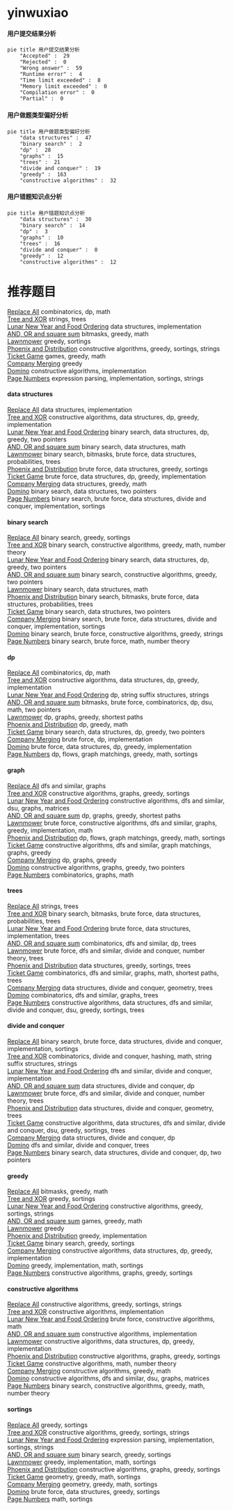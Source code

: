 # yinwuxiao
<!-- tabs:start -->
#### **用户提交结果分析**

```mermaid
pie title 用户提交结果分析
    "Accepted" :  29
    "Rejected" :  0
    "Wrong answer" :  59
    "Runtime error" :  4
    "Time limit exceeded" :  8
    "Memory limit exceeded" :  0
    "Compilation error" :  0
    "Partial" :  0
```
#### **用户做题类型偏好分析**

```mermaid
pie title 用户做题类型偏好分析
    "data structures" :  47
    "binary search" :  2
    "dp" :  28
    "graphs" :  15
    "trees" :  21
    "divide and conquer" :  19
    "greedy" :  163
    "constructive algorithms" :  32
```
#### **用户错题知识点分析**

```mermaid
pie title 用户错题知识点分析
    "data structures" :  30
    "binary search" :  14
    "dp" :  3
    "graphs" :  10
    "trees" :  16
    "divide and conquer" :  0
    "greedy" :  12
    "constructive algorithms" :  12
```
<!-- tabs:end -->
# 推荐题目
[Replace All](http://codeforces.com/problemset/problem/794/G)		combinatorics,
                        dp,
                        math		  
[Tree and XOR](http://codeforces.com/problemset/problem/1055/F)		strings,
                        trees		  
[Lunar New Year and Food Ordering](http://codeforces.com/problemset/problem/1106/B)		data structures,
                        implementation		  
[AND, OR and square sum](http://codeforces.com/problemset/problem/1368/D)		bitmasks,
                        greedy,
                        math		  
[Lawnmower](http://codeforces.com/problemset/problem/115/B)		greedy,
                        sortings		  
[Phoenix and Distribution](http://codeforces.com/problemset/problem/1348/C)		constructive algorithms,
                        greedy,
                        sortings,
                        strings		  
[Ticket Game](http://codeforces.com/problemset/problem/1215/D)		games,
                        greedy,
                        math		  
[Company Merging](http://codeforces.com/problemset/problem/1090/A)		greedy		  
[Domino](http://codeforces.com/problemset/problem/85/A)		constructive algorithms,
                        implementation		  
[Page Numbers](http://codeforces.com/problemset/problem/34/C)		expression parsing,
                        implementation,
                        sortings,
                        strings		  
<!-- tabs:start -->
#### **data structures**
[Replace All](http://codeforces.com/problemset/problem/1106/B)		data structures,
                        implementation		  
[Tree and XOR](http://codeforces.com/problemset/problem/1479/B1)		constructive algorithms,
                        data structures,
                        dp,
                        greedy,
                        implementation		  
[Lunar New Year and Food Ordering](http://codeforces.com/problemset/problem/1492/C)		binary search,
                        data structures,
                        dp,
                        greedy,
                        two pointers		  
[AND, OR and square sum](http://codeforces.com/problemset/problem/1490/G)		binary search,
                        data structures,
                        math		  
[Lawnmower](http://codeforces.com/problemset/problem/1479/D)		binary search,
                        bitmasks,
                        brute force,
                        data structures,
                        probabilities,
                        trees		  
[Phoenix and Distribution](http://codeforces.com/problemset/problem/1497/A)		brute force,
                        data structures,
                        greedy,
                        sortings		  
[Ticket Game](http://codeforces.com/problemset/problem/1491/C)		brute force,
                        data structures,
                        dp,
                        greedy,
                        implementation		  
[Company Merging](http://codeforces.com/problemset/problem/1492/B)		data structures,
                        greedy,
                        math		  
[Domino](http://codeforces.com/problemset/problem/1436/E)		binary search,
                        data structures,
                        two pointers		  
[Page Numbers](http://codeforces.com/problemset/problem/1461/D)		binary search,
                        brute force,
                        data structures,
                        divide and conquer,
                        implementation,
                        sortings		  
#### **binary search**
[Replace All](https://codeforces.com/contest/480/problem/A)		binary search,
                        greedy,
                        sortings		  
[Tree and XOR](http://codeforces.com/problemset/problem/1474/B)		binary search,
                        constructive algorithms,
                        greedy,
                        math,
                        number theory		  
[Lunar New Year and Food Ordering](http://codeforces.com/problemset/problem/1492/C)		binary search,
                        data structures,
                        dp,
                        greedy,
                        two pointers		  
[AND, OR and square sum](http://codeforces.com/problemset/problem/1463/D)		binary search,
                        constructive algorithms,
                        greedy,
                        two pointers		  
[Lawnmower](http://codeforces.com/problemset/problem/1490/G)		binary search,
                        data structures,
                        math		  
[Phoenix and Distribution](http://codeforces.com/problemset/problem/1479/D)		binary search,
                        bitmasks,
                        brute force,
                        data structures,
                        probabilities,
                        trees		  
[Ticket Game](http://codeforces.com/problemset/problem/1436/E)		binary search,
                        data structures,
                        two pointers		  
[Company Merging](http://codeforces.com/problemset/problem/1461/D)		binary search,
                        brute force,
                        data structures,
                        divide and conquer,
                        implementation,
                        sortings		  
[Domino](http://codeforces.com/problemset/problem/1493/C)		binary search,
                        brute force,
                        constructive algorithms,
                        greedy,
                        strings		  
[Page Numbers](http://codeforces.com/problemset/problem/1487/D)		binary search,
                        brute force,
                        math,
                        number theory		  
#### **dp**
[Replace All](http://codeforces.com/problemset/problem/794/G)		combinatorics,
                        dp,
                        math		  
[Tree and XOR](http://codeforces.com/problemset/problem/1479/B1)		constructive algorithms,
                        data structures,
                        dp,
                        greedy,
                        implementation		  
[Lunar New Year and Food Ordering](http://codeforces.com/problemset/problem/932/G)		dp,
                        string suffix structures,
                        strings		  
[AND, OR and square sum](http://codeforces.com/problemset/problem/1400/G)		bitmasks,
                        brute force,
                        combinatorics,
                        dp,
                        dsu,
                        math,
                        two pointers		  
[Lawnmower](http://codeforces.com/problemset/problem/1204/C)		dp,
                        graphs,
                        greedy,
                        shortest paths		  
[Phoenix and Distribution](http://codeforces.com/problemset/problem/1238/C)		dp,
                        greedy,
                        math		  
[Ticket Game](http://codeforces.com/problemset/problem/1492/C)		binary search,
                        data structures,
                        dp,
                        greedy,
                        two pointers		  
[Company Merging](https://codeforces.com/contest/1457/problem/C)		brute force,
                        dp,
                        implementation		  
[Domino](http://codeforces.com/problemset/problem/1491/C)		brute force,
                        data structures,
                        dp,
                        greedy,
                        implementation		  
[Page Numbers](http://codeforces.com/problemset/problem/1437/C)		dp,
                        flows,
                        graph matchings,
                        greedy,
                        math,
                        sortings		  
#### **graph**
[Replace All](http://codeforces.com/problemset/problem/508/D)		dfs and similar,
                        graphs		  
[Tree and XOR](http://codeforces.com/problemset/problem/1198/C)		constructive algorithms,
                        graphs,
                        greedy,
                        sortings		  
[Lunar New Year and Food Ordering](http://codeforces.com/problemset/problem/1012/B)		constructive algorithms,
                        dfs and similar,
                        dsu,
                        graphs,
                        matrices		  
[AND, OR and square sum](http://codeforces.com/problemset/problem/1204/C)		dp,
                        graphs,
                        greedy,
                        shortest paths		  
[Lawnmower](http://codeforces.com/problemset/problem/1487/C)		brute force,
                        constructive algorithms,
                        dfs and similar,
                        graphs,
                        greedy,
                        implementation,
                        math		  
[Phoenix and Distribution](http://codeforces.com/problemset/problem/1437/C)		dp,
                        flows,
                        graph matchings,
                        greedy,
                        math,
                        sortings		  
[Ticket Game](http://codeforces.com/problemset/problem/1470/D)		constructive algorithms,
                        dfs and similar,
                        graph matchings,
                        graphs,
                        greedy		  
[Company Merging](http://codeforces.com/problemset/problem/1476/C)		dp,
                        graphs,
                        greedy		  
[Domino](http://codeforces.com/problemset/problem/1304/D)		constructive algorithms,
                        graphs,
                        greedy,
                        two pointers		  
[Page Numbers](http://codeforces.com/problemset/problem/1475/C)		combinatorics,
                        graphs,
                        math		  
#### **trees**
[Replace All](http://codeforces.com/problemset/problem/1055/F)		strings,
                        trees		  
[Tree and XOR](http://codeforces.com/problemset/problem/1479/D)		binary search,
                        bitmasks,
                        brute force,
                        data structures,
                        probabilities,
                        trees		  
[Lunar New Year and Food Ordering](http://codeforces.com/problemset/problem/1511/C)		brute force,
                        data structures,
                        implementation,
                        trees		  
[AND, OR and square sum](http://codeforces.com/problemset/problem/1499/F)		combinatorics,
                        dfs and similar,
                        dp,
                        trees		  
[Lawnmower](http://codeforces.com/problemset/problem/1491/E)		brute force,
                        dfs and similar,
                        divide and conquer,
                        number theory,
                        trees		  
[Phoenix and Distribution](http://codeforces.com/problemset/problem/1466/D)		data structures,
                        greedy,
                        sortings,
                        trees		  
[Ticket Game](http://codeforces.com/problemset/problem/1495/D)		combinatorics,
                        dfs and similar,
                        graphs,
                        math,
                        shortest paths,
                        trees		  
[Company Merging](http://codeforces.com/problemset/problem/1303/G)		data structures,
                        divide and conquer,
                        geometry,
                        trees		  
[Domino](http://codeforces.com/problemset/problem/1454/E)		combinatorics,
                        dfs and similar,
                        graphs,
                        trees		  
[Page Numbers](http://codeforces.com/problemset/problem/1494/D)		constructive algorithms,
                        data structures,
                        dfs and similar,
                        divide and conquer,
                        dsu,
                        greedy,
                        sortings,
                        trees		  
#### **divide and conquer**
[Replace All](http://codeforces.com/problemset/problem/1461/D)		binary search,
                        brute force,
                        data structures,
                        divide and conquer,
                        implementation,
                        sortings		  
[Tree and XOR](http://codeforces.com/problemset/problem/1466/G)		combinatorics,
                        divide and conquer,
                        hashing,
                        math,
                        string suffix structures,
                        strings		  
[Lunar New Year and Food Ordering](http://codeforces.com/problemset/problem/1490/D)		dfs and similar,
                        divide and conquer,
                        implementation		  
[AND, OR and square sum](https://codeforces.com/contest/1483/problem/C)		data structures,
                        divide and conquer,
                        dp		  
[Lawnmower](http://codeforces.com/problemset/problem/1491/E)		brute force,
                        dfs and similar,
                        divide and conquer,
                        number theory,
                        trees		  
[Phoenix and Distribution](http://codeforces.com/problemset/problem/1303/G)		data structures,
                        divide and conquer,
                        geometry,
                        trees		  
[Ticket Game](http://codeforces.com/problemset/problem/1494/D)		constructive algorithms,
                        data structures,
                        dfs and similar,
                        divide and conquer,
                        dsu,
                        greedy,
                        sortings,
                        trees		  
[Company Merging](http://codeforces.com/problemset/problem/1482/E)		data structures,
                        divide and conquer,
                        dp		  
[Domino](http://codeforces.com/problemset/problem/566/C)		dfs and similar,
                        divide and conquer,
                        trees		  
[Page Numbers](http://codeforces.com/problemset/problem/1428/F)		binary search,
                        data structures,
                        divide and conquer,
                        dp,
                        two pointers		  
#### **greedy**
[Replace All](http://codeforces.com/problemset/problem/1368/D)		bitmasks,
                        greedy,
                        math		  
[Tree and XOR](http://codeforces.com/problemset/problem/115/B)		greedy,
                        sortings		  
[Lunar New Year and Food Ordering](http://codeforces.com/problemset/problem/1348/C)		constructive algorithms,
                        greedy,
                        sortings,
                        strings		  
[AND, OR and square sum](http://codeforces.com/problemset/problem/1215/D)		games,
                        greedy,
                        math		  
[Lawnmower](http://codeforces.com/problemset/problem/1090/A)		greedy		  
[Phoenix and Distribution](http://codeforces.com/problemset/problem/1062/A)		greedy,
                        implementation		  
[Ticket Game](https://codeforces.com/contest/480/problem/A)		binary search,
                        greedy,
                        sortings		  
[Company Merging](http://codeforces.com/problemset/problem/1479/B1)		constructive algorithms,
                        data structures,
                        dp,
                        greedy,
                        implementation		  
[Domino](https://codeforces.com/contest/1362/problem/E)		greedy,
                        implementation,
                        math,
                        sortings		  
[Page Numbers](http://codeforces.com/problemset/problem/1198/C)		constructive algorithms,
                        graphs,
                        greedy,
                        sortings		  
#### **constructive algorithms**
[Replace All](http://codeforces.com/problemset/problem/1348/C)		constructive algorithms,
                        greedy,
                        sortings,
                        strings		  
[Tree and XOR](http://codeforces.com/problemset/problem/85/A)		constructive algorithms,
                        implementation		  
[Lunar New Year and Food Ordering](http://codeforces.com/problemset/problem/906/B)		brute force,
                        constructive algorithms,
                        math		  
[AND, OR and square sum](http://codeforces.com/problemset/problem/711/B)		constructive algorithms,
                        implementation		  
[Lawnmower](http://codeforces.com/problemset/problem/1479/B1)		constructive algorithms,
                        data structures,
                        dp,
                        greedy,
                        implementation		  
[Phoenix and Distribution](http://codeforces.com/problemset/problem/1198/C)		constructive algorithms,
                        graphs,
                        greedy,
                        sortings		  
[Ticket Game](http://codeforces.com/problemset/problem/1366/D)		constructive algorithms,
                        math,
                        number theory		  
[Company Merging](http://codeforces.com/problemset/problem/1401/B)		constructive algorithms,
                        greedy,
                        math		  
[Domino](http://codeforces.com/problemset/problem/1012/B)		constructive algorithms,
                        dfs and similar,
                        dsu,
                        graphs,
                        matrices		  
[Page Numbers](http://codeforces.com/problemset/problem/1474/B)		binary search,
                        constructive algorithms,
                        greedy,
                        math,
                        number theory		  
#### **sortings**
[Replace All](http://codeforces.com/problemset/problem/115/B)		greedy,
                        sortings		  
[Tree and XOR](http://codeforces.com/problemset/problem/1348/C)		constructive algorithms,
                        greedy,
                        sortings,
                        strings		  
[Lunar New Year and Food Ordering](http://codeforces.com/problemset/problem/34/C)		expression parsing,
                        implementation,
                        sortings,
                        strings		  
[AND, OR and square sum](https://codeforces.com/contest/480/problem/A)		binary search,
                        greedy,
                        sortings		  
[Lawnmower](https://codeforces.com/contest/1362/problem/E)		greedy,
                        implementation,
                        math,
                        sortings		  
[Phoenix and Distribution](http://codeforces.com/problemset/problem/1198/C)		constructive algorithms,
                        graphs,
                        greedy,
                        sortings		  
[Ticket Game](https://codeforces.com/contest/1496/problem/C)		geometry,
                        greedy,
                        math,
                        sortings		  
[Company Merging](http://codeforces.com/problemset/problem/1495/A)		geometry,
                        greedy,
                        math,
                        sortings		  
[Domino](http://codeforces.com/problemset/problem/1497/A)		brute force,
                        data structures,
                        greedy,
                        sortings		  
[Page Numbers](http://codeforces.com/problemset/problem/1427/A)		math,
                        sortings		  
<!-- tabs:end -->
